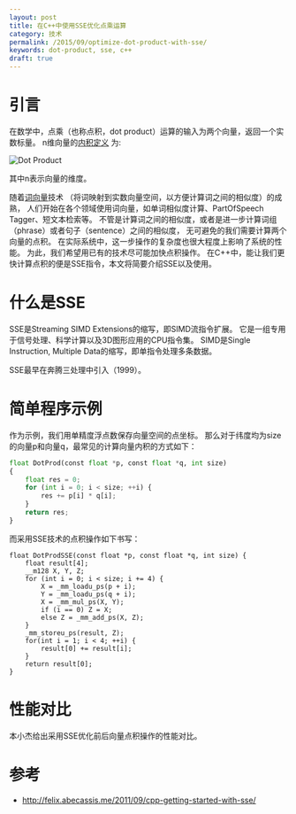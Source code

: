 ```yaml
---
layout: post
title: 在C++中使用SSE优化点乘运算
category: 技术
permalink: /2015/09/optimize-dot-product-with-sse/
keywords: dot-product, sse, c++
draft: true
---
```


# 引言

在数学中，点乘（也称点积，dot product）运算的输入为两个向量，返回一个实数标量。
n维向量的[内积定义](http://baike.baidu.com/link?url=LTLShAYCiDt7zG8vfKpAFfo2DTwXaalDa6hYJS0kAbtVhzONN1ywDX8A2kPwkzHNepqNlGiEnUVDCtohJSCV7wodx5tEZDzAKbJw6l583GkdejCX84mwDEbsAyMF19omNY-G3B5ZMYfyNgiQNYyIld5nmfWQid0z3_OpktyC7Ba) 为:

![Dot Product](http://qiangrw.github.io/images/dot_product.png "Dot Product")

其中n表示向量的维度。

随着[词向量](https://code.google.com/p/word2vec/)技术
（将词映射到实数向量空间，以方便计算词之间的相似度）的成熟，
人们开始在各个领域使用词向量，如单词相似度计算、PartOfSpeech Tagger、短文本检索等。
不管是计算词之间的相似度，或者是进一步计算词组（phrase）或者句子（sentence）之间的相似度，
无可避免的我们需要计算两个向量的点积。
在实际系统中，这一步操作的复杂度也很大程度上影响了系统的性能。
为此，我们希望用已有的技术尽可能加快点积操作。
在C++中，能让我们更快计算点积的便是SSE指令，本文将简要介绍SSE以及使用。

# 什么是SSE
SSE是Streaming SIMD Extensions的缩写，即SIMD流指令扩展。
它是一组专用于信号处理、科学计算以及3D图形应用的CPU指令集。
SIMD是Single Instruction, Multiple Data的缩写，即单指令处理多条数据。

SSE最早在奔腾三处理中引入（1999）。


# 简单程序示例
作为示例，我们用单精度浮点数保存向量空间的点坐标。
那么对于纬度均为size的向量p和向量q，最常见的计算向量内积的方式如下：

```python
float DotProd(const float *p, const float *q, int size)
{
	float res = 0;
	for (int i = 0; i < size; ++i) {
		res += p[i] * q[i];
	}
	return res;
}

```

而采用SSE技术的点积操作如下书写：

```
float DotProdSSE(const float *p, const float *q, int size) {
    float result[4]; 
    __m128 X, Y, Z;
    for (int i = 0; i < size; i += 4) {
        X = _mm_loadu_ps(p + i);
        Y = _mm_loadu_ps(q + i);
        X = _mm_mul_ps(X, Y);
        if (i == 0) Z = X;
        else Z = _mm_add_ps(X, Z);
    }
    _mm_storeu_ps(result, Z);
    for(int i = 1; i < 4; ++i) {
        result[0] += result[i];
    }
    return result[0];
}
```




# 性能对比
本小杰给出采用SSE优化前后向量点积操作的性能对比。



# 参考
* http://felix.abecassis.me/2011/09/cpp-getting-started-with-sse/




